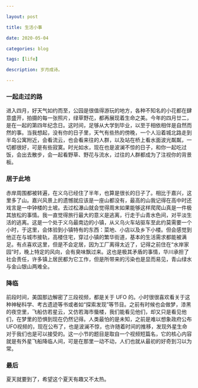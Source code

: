 ```yaml
---

layout: post

title: 生活小事

date: 2020-05-04

categories: blog

tags: [life]

description: 岁月成诗。

---
```


### 一起走过的路

进入四月，好天气如约而至，公园是很值得游玩的地方，各种不知名的小花都在肆意盛开，拍摄的每一张照片，绿草野花，都再展现着生命之美。今年的四月廿二，是在一起的第四年纪念日。这时间，足够从大学到毕业，以至于相依相伴是自然而然的事。当我想起，没有你的日子里，天气有些热的傍晚，一个人沿着城北路走到半岛公寓附近，会看流云，也会看来往的人群，以及站在桥上看水面波光粼粼，一切都很好，可是有些寂寞。时光如水，现在也是波澜不惊的日子，和你一起吃过饭，会出去散步，会一起看野草、野花与流水，过往的人群都成为了注视你的背景板。

### 居于此地

赤岸周围都被转遍，在义乌已经住了半年，也算是很长的日子了。相比于嘉兴，这里多了山。嘉兴风景上的遗憾就应该是一座山都没有，最高的山我记得在高中时还戏言是一中钟楼的土坡。去过松瀑山就会觉得周末如果能够这样爬爬山真是一件极其放松的事情。我一直觉得旅行最大的意义是逃离，行走于山青水色间，对平淡生活的逃离。这是一个处于义乌最南边的小镇，从义乌火车站驱车至此约莫需要一个小时，于这里，会体验到小镇特有的东西：菜地、小店以及乡下小楼。但会感觉到他正在与城市接轨，高楼住宅，穿过小镇的繁华街道，基本的生活需求都能被满足。有点喜欢这里，但是不会定居，因为工厂离得太近了，记得之前住在“水岸家园”时，晚上特定的风向，会有臭味飘过来。这也是极其矛盾的事情，华川承担了社会责任，许多镇上居民都为它工作，但是所带来的污染也是显而易见，青山绿水与金山银山两难全。

### 降临

前段时间，美国那边解密了三段视频，都是关于 UFO 的。小时很很喜欢看关于这种神秘科学、考古遗迹等书或者如“探索发现”等节目。之前有时候也会做梦，漆黑的夜空里，飞船仿若星云，又仿若海市蜃楼，我们能看见他们，却又只是看见他们，在梦里的恐惧到现在仍然记得。人类最怕的是未知，之前是难以想象政府公布UFO视频的，现在公布了，也是波澜不惊，也许随着时间的推移，发现外星生命对于我们也是可以接受的。这一小节的题目是取自一个视频短篇名，它的核心内容就是有外星飞船降临人间，可是在那里一动不动，人们也就从最初的好奇到习以为常。

### 最后

夏天就要到了，希望这个夏天有趣又不太热。